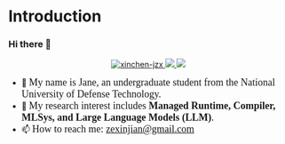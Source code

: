 # Introduction

### Hi there 👋

<div style="width: 100%;" align="center">
    <a target="_blank" rel="noopener noreferrer" href="https://github.com/xinchen-jzx">
        <img src="https://img.shields.io/badge/@Jane-purple?style=for-the-badge&logoColor=white" alt="xinchen-jzx">
    </a>
    <a target="_blank" rel="noopener noreferrer" href="https://github.com/xinchen-jzx?tab=followers">
        <img src="https://komarev.com/ghpvc/?username=xinchen-jzx&label=Guests&color=0e75b6&style=for-the-badge" />
    </a>
    <a target="_blank" rel="noopener noreferrer" href="https://github.com/xinchen-jzx">
        <img src="https://img.shields.io/badge/dynamic/json?color=orange&label=Follower&query=followers&suffix=x&url=https%3A%2F%2Fapi.github.com%2Fusers%2Fxinchen-jzx&style=for-the-badge" />
    </a>
</div>

- 🔭 <font face="楷书"><font size=4>My name is Jane, an undergraduate student from the National University of Defense Technology.</font></font> 
- 👀 <font face="楷书"><font size=4>My research interest includes <b>Managed Runtime, Compiler, MLSys, and Large Language Models (LLM)</b>.</font></font>
- 📫 <font face="楷书"><font size=4>How to reach me: <a href="">zexinjian@gmail.com</a></font></font>